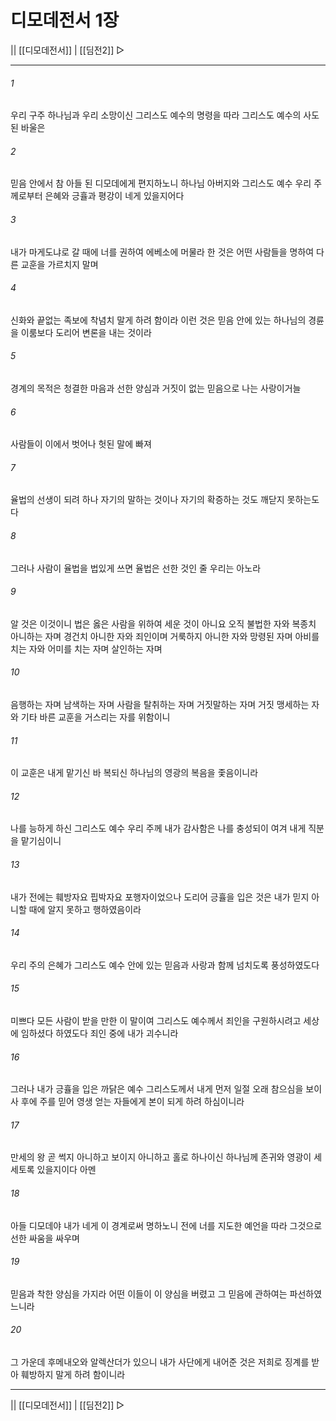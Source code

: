 # 디모데전서 1장

|| [[디모데전서]] | [[딤전2]] ▷
***

###### 1
우리 구주 하나님과 우리 소망이신 그리스도 예수의 명령을 따라 그리스도 예수의 사도 된 바울은

###### 2
믿음 안에서 참 아들 된 디모데에게 편지하노니 하나님 아버지와 그리스도 예수 우리 주께로부터 은혜와 긍휼과 평강이 네게 있을지어다

###### 3
내가 마게도냐로 갈 때에 너를 권하여 에베소에 머물라 한 것은 어떤 사람들을 명하여 다른 교훈을 가르치지 말며

###### 4
신화와 끝없는 족보에 착념치 말게 하려 함이라 이런 것은 믿음 안에 있는 하나님의 경륜을 이룸보다 도리어 변론을 내는 것이라

###### 5
경계의 목적은 청결한 마음과 선한 양심과 거짓이 없는 믿음으로 나는 사랑이거늘

###### 6
사람들이 이에서 벗어나 헛된 말에 빠져

###### 7
율법의 선생이 되려 하나 자기의 말하는 것이나 자기의 확증하는 것도 깨닫지 못하는도다

###### 8
그러나 사람이 율법을 법있게 쓰면 율법은 선한 것인 줄 우리는 아노라

###### 9
알 것은 이것이니 법은 옳은 사람을 위하여 세운 것이 아니요 오직 불법한 자와 복종치 아니하는 자며 경건치 아니한 자와 죄인이며 거룩하지 아니한 자와 망령된 자며 아비를 치는 자와 어미를 치는 자며 살인하는 자며

###### 10
음행하는 자며 남색하는 자며 사람을 탈취하는 자며 거짓말하는 자며 거짓 맹세하는 자와 기타 바른 교훈을 거스리는 자를 위함이니

###### 11
이 교훈은 내게 맡기신 바 복되신 하나님의 영광의 복음을 좇음이니라

###### 12
나를 능하게 하신 그리스도 예수 우리 주께 내가 감사함은 나를 충성되이 여겨 내게 직분을 맡기심이니

###### 13
내가 전에는 훼방자요 핍박자요 포행자이었으나 도리어 긍휼을 입은 것은 내가 믿지 아니할 때에 알지 못하고 행하였음이라

###### 14
우리 주의 은혜가 그리스도 예수 안에 있는 믿음과 사랑과 함께 넘치도록 풍성하였도다

###### 15
미쁘다 모든 사람이 받을 만한 이 말이여 그리스도 예수께서 죄인을 구원하시려고 세상에 임하셨다 하였도다 죄인 중에 내가 괴수니라

###### 16
그러나 내가 긍휼을 입은 까닭은 예수 그리스도께서 내게 먼저 일절 오래 참으심을 보이사 후에 주를 믿어 영생 얻는 자들에게 본이 되게 하려 하심이니라

###### 17
만세의 왕 곧 썩지 아니하고 보이지 아니하고 홀로 하나이신 하나님께 존귀와 영광이 세세토록 있을지이다 아멘

###### 18
아들 디모데야 내가 네게 이 경계로써 명하노니 전에 너를 지도한 예언을 따라 그것으로 선한 싸움을 싸우며

###### 19
믿음과 착한 양심을 가지라 어떤 이들이 이 양심을 버렸고 그 믿음에 관하여는 파선하였느니라

###### 20
그 가운데 후메내오와 알렉산더가 있으니 내가 사단에게 내어준 것은 저희로 징계를 받아 훼방하지 말게 하려 함이니라

***
|| [[디모데전서]] | [[딤전2]] ▷